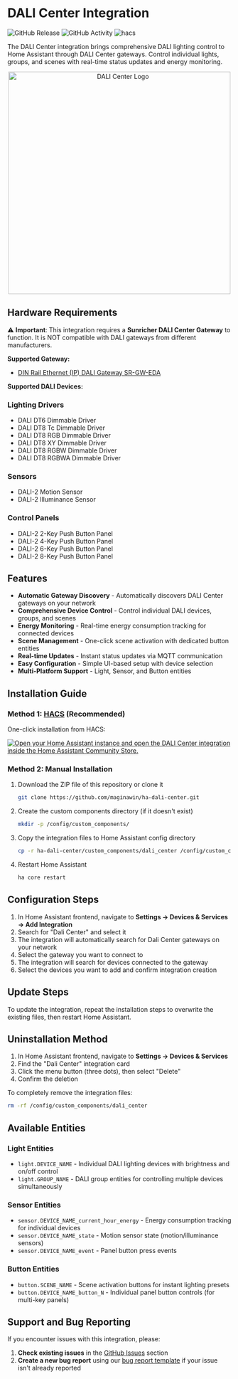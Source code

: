 # DALI Center Integration

![GitHub Release][releases-shield]
![GitHub Activity][commits-shield]
![hacs][hacsbadge]

[hacsbadge]: https://img.shields.io/badge/HACS-Custom-orange.svg?style=for-the-badge
[commits-shield]: https://img.shields.io/github/commit-activity/m/maginawin/ha-dali-center.svg?style=for-the-badge
[releases-shield]: https://img.shields.io/github/release/maginawin/ha-dali-center.svg?style=for-the-badge

The DALI Center integration brings comprehensive DALI lighting control to Home Assistant through DALI Center gateways. Control individual lights, groups, and scenes with real-time status updates and energy monitoring.

<p align="center">
  <img src="https://brands.home-assistant.io/dali_center/logo@2x.png" alt="DALI Center Logo" width="500">
</p>

## Hardware Requirements

⚠️ **Important**: This integration requires a **Sunricher DALI Center Gateway** to function. It is NOT compatible with DALI gateways from different manufacturers.

**Supported Gateway:**

- [DIN Rail Ethernet (IP) DALI Gateway SR-GW-EDA](https://www.sunricher.com/din-rail-ethernet-dali-gateway-sr-gw-eda.html)

**Supported DALI Devices:**

### Lighting Drivers

- DALI DT6 Dimmable Driver
- DALI DT8 Tc Dimmable Driver  
- DALI DT8 RGB Dimmable Driver
- DALI DT8 XY Dimmable Driver
- DALI DT8 RGBW Dimmable Driver
- DALI DT8 RGBWA Dimmable Driver

### Sensors

- DALI-2 Motion Sensor
- DALI-2 Illuminance Sensor

### Control Panels

- DALI-2 2-Key Push Button Panel
- DALI-2 4-Key Push Button Panel
- DALI-2 6-Key Push Button Panel
- DALI-2 8-Key Push Button Panel

## Features

- **Automatic Gateway Discovery** - Automatically discovers DALI Center gateways on your network
- **Comprehensive Device Control** - Control individual DALI devices, groups, and scenes
- **Energy Monitoring** - Real-time energy consumption tracking for connected devices
- **Scene Management** - One-click scene activation with dedicated button entities
- **Real-time Updates** - Instant status updates via MQTT communication
- **Easy Configuration** - Simple UI-based setup with device selection
- **Multi-Platform Support** - Light, Sensor, and Button entities

## Installation Guide

### Method 1: [HACS](https://hacs.xyz/) (Recommended)

One-click installation from HACS:

[![Open your Home Assistant instance and open the DALI Center integration inside the Home Assistant Community Store.](https://my.home-assistant.io/badges/hacs_repository.svg)](https://my.home-assistant.io/redirect/hacs_repository/?owner=maginawin&repository=ha-dali-center&category=integration)

### Method 2: Manual Installation

1. Download the ZIP file of this repository or clone it

   ```bash
   git clone https://github.com/maginawin/ha-dali-center.git
   ```

2. Create the custom components directory (if it doesn't exist)

   ```bash
   mkdir -p /config/custom_components/
   ```

3. Copy the integration files to Home Assistant config directory

   ```bash
   cp -r ha-dali-center/custom_components/dali_center /config/custom_components/
   ```

4. Restart Home Assistant

   ```bash
   ha core restart
   ```

## Configuration Steps

1. In Home Assistant frontend, navigate to **Settings → Devices & Services → Add Integration**
2. Search for "Dali Center" and select it
3. The integration will automatically search for Dali Center gateways on your network
4. Select the gateway you want to connect to
5. The integration will search for devices connected to the gateway
6. Select the devices you want to add and confirm integration creation

## Update Steps

To update the integration, repeat the installation steps to overwrite the existing files, then restart Home Assistant.

## Uninstallation Method

1. In Home Assistant frontend, navigate to **Settings → Devices & Services**
2. Find the "Dali Center" integration card
3. Click the menu button (three dots), then select "Delete"
4. Confirm the deletion

To completely remove the integration files:

```bash
rm -rf /config/custom_components/dali_center
```

## Available Entities

### Light Entities

- `light.DEVICE_NAME` - Individual DALI lighting devices with brightness and on/off control
- `light.GROUP_NAME` - DALI group entities for controlling multiple devices simultaneously

### Sensor Entities

- `sensor.DEVICE_NAME_current_hour_energy` - Energy consumption tracking for individual devices
- `sensor.DEVICE_NAME_state` - Motion sensor state (motion/illuminance sensors)
- `sensor.DEVICE_NAME_event` - Panel button press events

### Button Entities

- `button.SCENE_NAME` - Scene activation buttons for instant lighting presets
- `button.DEVICE_NAME_button_N` - Individual panel button controls (for multi-key panels)

## Support and Bug Reporting

If you encounter issues with this integration, please:

1. **Check existing issues** in the [GitHub Issues](https://github.com/maginawin/ha-dali-center/issues) section
2. **Create a new bug report** using our [bug report template](https://github.com/maginawin/ha-dali-center/issues/new?assignees=&labels=bug&template=bug_report.yml&title=%5BBug%5D%3A+) if your issue isn't already reported
